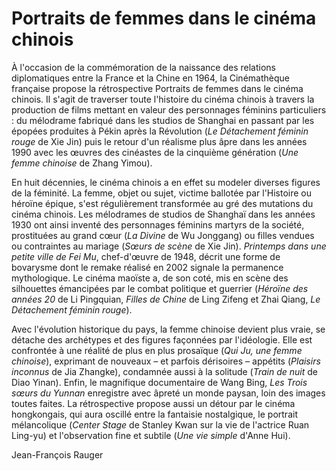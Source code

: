 # Portraits de femmes dans le cinéma chinois

À l'occasion de la commémoration de la naissance des relations diplomatiques entre la France et la Chine en 1964, la Cinémathèque française propose la rétrospective Portraits de femmes dans le cinéma chinois. Il s'agit de traverser toute l'histoire du cinéma chinois à travers la production de films mettant en valeur des personnages féminins particuliers : du mélodrame fabriqué dans les studios de Shanghai en passant par les épopées produites à Pékin après la Révolution (_Le Détachement féminin rouge_ de Xie Jin) puis le retour d'un réalisme plus âpre dans les années 1990 avec les œuvres des cinéastes de la cinquième génération (_Une femme chinoise_ de Zhang Yimou).

En huit décennies, le cinéma chinois a en effet su modeler diverses figures de la féminité. La femme, objet ou sujet, victime ballotée par l'Histoire ou héroïne épique, s'est régulièrement transformée au gré des mutations du cinéma chinois. Les mélodrames de studios de Shanghaï dans les années 1930 ont ainsi inventé des personnages féminins martyrs de la société, prostituées au grand cœur (_La Divine_ de Wu Jonggang) ou filles vendues ou contraintes au mariage (_Sœurs de scène_ de Xie Jin). _Printemps dans une petite ville de Fei Mu_, chef-d'œuvre de 1948, décrit une forme de bovarysme dont le remake réalisé en 2002 signale la permanence mythologique. Le cinéma maoïste a, de son coté, mis en scène des silhouettes émancipées par le combat politique et guerrier (_Héroïne des années 20_ de Li Pingquian, _Filles de Chine_ de Ling Zifeng et Zhai Qiang, _Le Détachement féminin rouge_).

Avec l'évolution historique du pays, la femme chinoise devient plus vraie, se détache des archétypes et des figures façonnées par l'idéologie. Elle est confrontée à une réalité de plus en plus prosaïque (_Qui Ju, une femme chinoise_), exprimant de nouveaux – et parfois dérisoires – appétits (_Plaisirs inconnus_ de Jia Zhangke), condamnée aussi à la solitude (_Train de nuit_ de Diao Yinan). Enfin, le magnifique documentaire de Wang Bing, _Les Trois sœurs du Yunnan_ enregistre avec âpreté un monde paysan, loin des images toutes faites. La rétrospective propose aussi un détour par le cinéma hongkongais, qui aura oscillé entre la fantaisie nostalgique, le portrait mélancolique (_Center Stage_ de Stanley Kwan sur la vie de l'actrice Ruan Ling-yu) et l'observation fine et subtile (_Une vie simple_ d'Anne Hui).

Jean-François Rauger
